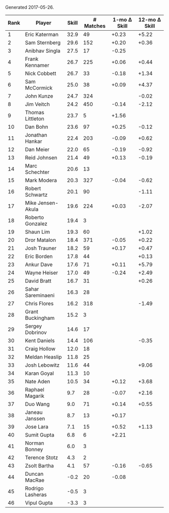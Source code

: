 Generated 2017-05-26.

| Rank | Player            | Skill | # Matches | 1-mo Δ Skill | 12-mo Δ Skill |
|------|-------------------|-------|-----------|--------------|---------------|
|    1 | Eric Katerman     |  32.9 |        49 |        +0.23 |         +5.22 |
|    2 | Sam Sternberg     |  29.6 |       152 |        +0.20 |         +0.36 |
|    3 | Anibhav Singla    |  27.5 |        17 |        -0.25 |               |
|    4 | Frank Kennamer    |  26.7 |       225 |        +0.06 |         +0.44 |
|    5 | Nick Cobbett      |  26.7 |        33 |        -0.18 |         +1.34 |
|    6 | Sam McCormick     |  25.0 |        38 |        +0.09 |         +4.37 |
|    7 | John Kunze        |  24.7 |       324 |              |         -0.02 |
|    8 | Jim Veitch        |  24.2 |       450 |        -0.14 |         -2.12 |
|    9 | Thomas Littleton  |  23.7 |         5 |        +1.56 |               |
|   10 | Dan Bohn          |  23.6 |        97 |        +0.25 |         -0.12 |
|   11 | Jonathan Hankar   |  22.4 |       203 |        -0.09 |         +0.62 |
|   12 | Dan Meier         |  22.0 |        65 |        -0.19 |         -0.92 |
|   13 | Reid Johnsen      |  21.4 |        49 |        +0.13 |         -0.19 |
|   14 | Marc Schechter    |  20.6 |        13 |              |               |
|   15 | Mark Modera       |  20.3 |       327 |        -0.04 |         -0.62 |
|   16 | Robert Schwartz   |  20.1 |        90 |              |         -1.11 |
|   17 | Mike Jensen-Akula |  19.6 |       224 |        +0.03 |         -2.07 |
|   18 | Roberto Gonzalez  |  19.4 |         3 |              |               |
|   19 | Shaun Lim         |  19.3 |        60 |              |         +1.02 |
|   20 | Dror Matalon      |  18.4 |       371 |        -0.05 |         +0.22 |
|   21 | Josh Trauner      |  18.2 |        59 |        +0.17 |         +0.47 |
|   22 | Eric Borden       |  17.8 |        44 |              |         +0.13 |
|   23 | Ankur Dave        |  17.6 |        71 |        +0.11 |         +5.79 |
|   24 | Wayne Heiser      |  17.0 |        49 |        -0.24 |         +2.49 |
|   25 | David Bratt       |  16.7 |        31 |              |         +0.26 |
|   26 | Sahar Sareminaeni |  16.3 |        28 |              |               |
|   27 | Chris Flores      |  16.2 |       318 |              |         -1.49 |
|   28 | Grant Buckingham  |  15.2 |         3 |              |               |
|   29 | Sergey Dobrinov   |  14.6 |        17 |              |               |
|   30 | Kent Daniels      |  14.4 |       106 |              |         -0.35 |
|   31 | Craig Hollow      |  12.0 |        18 |              |               |
|   32 | Meldan Heaslip    |  11.8 |        25 |              |               |
|   33 | Josh Lebowitz     |  11.6 |        44 |              |         +9.06 |
|   34 | Karan Goyal       |  11.3 |        10 |              |               |
|   35 | Nate Aden         |  10.5 |        34 |        +0.12 |         +3.68 |
|   36 | Raphael Magarik   |   9.7 |        28 |        -0.07 |         +2.16 |
|   37 | Duo Wang          |   9.0 |        71 |        +0.14 |         +0.55 |
|   38 | Janeau Janssen    |   8.7 |        13 |        +0.17 |               |
|   39 | Jose Lara         |   7.1 |        15 |        +0.52 |         +1.13 |
|   40 | Sumit Gupta       |   6.8 |         6 |        +2.21 |               |
|   41 | Norman Bonney     |   6.0 |         3 |              |               |
|   42 | Terence Stotz     |   4.3 |         2 |              |               |
|   43 | Zsolt Bartha      |   4.1 |        57 |        -0.16 |         -0.65 |
|   44 | Duncan MacRae     |  -0.2 |        20 |        -0.08 |               |
|   45 | Rodrigo Lasheras  |  -0.5 |         3 |              |               |
|   46 | Vipul Gupta       |  -3.3 |         3 |              |               |